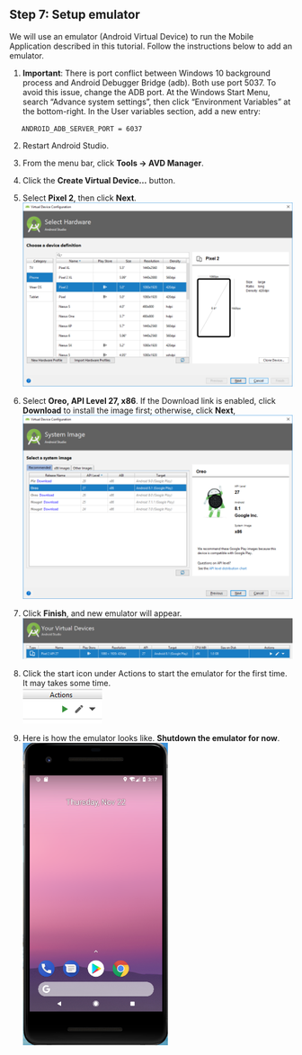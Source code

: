 ## Step 7:  Setup emulator

We will use an emulator (Android Virtual Device) to run the Mobile Application described in this tutorial.  Follow the instructions below to add an emulator.  

1.	**Important**:  There is port conflict between Windows 10 background process and Android Debugger Bridge (adb).  Both use port 5037.  To avoid this issue, change the ADB port.  At the Windows Start Menu, search “Advance system settings”, then click “Environment Variables” at the bottom-right.  In the User variables section, add a new entry:  

```
   ANDROID_ADB_SERVER_PORT = 6037
```

2.	Restart Android Studio.  

3.	From the menu bar, click **Tools -> AVD Manager**.  
  
4.	Click the **Create Virtual Device…** button.  

5.	Select **Pixel 2**, then click **Next**.  
![s7a](./imgs/s7a.png)  

6.	Select **Oreo, API Level 27, x86**.  If the Download link is enabled, click **Download** to install the image first; otherwise, click **Next**,  
![s7b](./imgs/s7b.png)  

7.	Click **Finish**, and new emulator will appear.  
![s7c](./imgs/s7c.png)  

8.	Click the start icon under Actions to start the emulator for the first time.  It may takes some time.  
![s7d](./imgs/s7d.png)  

9.	Here is how the emulator looks like.  **Shutdown the emulator for now**.  
![s7e](./imgs/s7e.png)  

  
